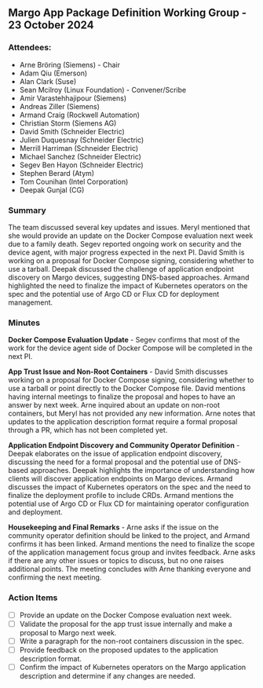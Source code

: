 ## Margo App Package Definition Working Group -  23 October 2024

### Attendees:
* Arne Bröring (Siemens) - Chair
* Adam Qiu (Emerson)
* Alan Clark (Suse)
* Sean Mcilroy (Linux Foundation) - Convener/Scribe
* Amir Varastehhajipour (Siemens)
* Andreas Ziller (Siemens)
* Armand Craig (Rockwell Automation)
* Christian Storm (Siemens AG)
* David Smith (Schneider Electric)
* Julien Duquesnay (Schneider Electric)
* Merrill Harriman (Schneider Electric)
* Michael Sanchez (Schneider Electric)
* Segev Ben Hayon (Schneider Electric)
* Stephen Berard (Atym)
* Tom Counihan (Intel Corporation)
* Deepak Gunjal (CG)


### Summary
The team discussed several key updates and issues. Meryl mentioned that she would provide an update on the Docker Compose evaluation next week due to a family death. Segev reported ongoing work on security and the device agent, with major progress expected in the next PI. David Smith is working on a proposal for Docker Compose signing, considering whether to use a tarball. Deepak discussed the challenge of application endpoint discovery on Margo devices, suggesting DNS-based approaches. Armand highlighted the need to finalize the impact of Kubernetes operators on the spec and the potential use of Argo CD or Flux CD for deployment management.

### Minutes
**Docker Compose Evaluation Update** -
Segev confirms that most of the work for the device agent side of Docker Compose will be completed in the next PI.

**App Trust Issue and Non-Root Containers** -
David Smith discusses working on a proposal for Docker Compose signing, considering whether to use a tarball or point directly to the Docker Compose file.
David mentions having internal meetings to finalize the proposal and hopes to have an answer by next week.
Arne inquired about an update on non-root containers, but Meryl has not provided any new information.
Arne notes that updates to the application description format require a formal proposal through a PR, which has not been completed yet.

**Application Endpoint Discovery and Community Operator Definition** -
Deepak elaborates on the issue of application endpoint discovery, discussing the need for a formal proposal and the potential use of DNS-based approaches.
Deepak highlights the importance of understanding how clients will discover application endpoints on Margo devices.
Armand discusses the impact of Kubernetes operators on the spec and the need to finalize the deployment profile to include CRDs.
Armand mentions the potential use of Argo CD or Flux CD for maintaining operator configuration and deployment.

**Housekeeping and Final Remarks** -
Arne asks if the issue on the community operator definition should be linked to the project, and Armand confirms it has been linked.
Armand mentions the need to finalize the scope of the application management focus group and invites feedback.
Arne asks if there are any other issues or topics to discuss, but no one raises additional points.
The meeting concludes with Arne thanking everyone and confirming the next meeting.

### Action Items
- [ ] Provide an update on the Docker Compose evaluation next week.
- [ ] Validate the proposal for the app trust issue internally and make a proposal to Margo next week.
- [ ] Write a paragraph for the non-root containers discussion in the spec.
- [ ] Provide feedback on the proposed updates to the application description format.
- [ ] Confirm the impact of Kubernetes operators on the Margo application description and determine if any changes are needed.
